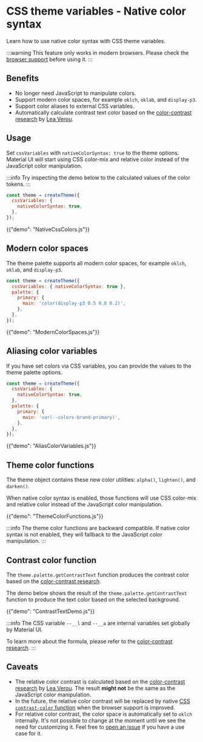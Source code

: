 # CSS theme variables - Native color syntax

<p class="description">Learn how to use native color syntax with CSS theme variables.</p>

:::warning
This feature only works in modern browsers. Please check the [browser support](https://caniuse.com/css-relative-colors) before using it.
:::

## Benefits

- No longer need JavaScript to manipulate colors.
- Support modern color spaces, for example `oklch`, `oklab`, and `display-p3`.
- Support color aliases to external CSS variables.
- Automatically calculate contrast text color based on the [color-contrast research](https://lea.verou.me/blog/2024/contrast-color) by [Lea Verou](https://lea.verou.me/).

## Usage

Set `cssVariables` with `nativeColorSyntax: true` to the theme options.
Material UI will start using CSS color-mix and relative color instead of the JavaScript color manipulation.

:::info
Try inspecting the demo below to the calculated values of the color tokens.
:::

```js
const theme = createTheme({
  cssVariables: {
    nativeColorSyntax: true,
  },
});
```

{{"demo": "NativeCssColors.js"}}

## Modern color spaces

The theme palette supports all modern color spaces, for example `oklch`, `oklab`, and `display-p3`.

```js
const theme = createTheme({
  cssVariables: { nativeColorSyntax: true },
  palette: {
    primary: {
      main: 'color(display-p3 0.5 0.8 0.2)',
    },
  },
});
```

{{"demo": "ModernColorSpaces.js"}}

## Aliasing color variables

If you have set colors via CSS variables, you can provide the values to the theme palette options.

```js
const theme = createTheme({
  cssVariables: {
    nativeColorSyntax: true,
  },
  palette: {
    primary: {
      main: 'var(--colors-brand-primary)',
    },
  },
});
```

{{"demo": "AliasColorVariables.js"}}

## Theme color functions

The theme object contains these new color utilities: `alpha()`, `lighten()`, and `darken()`.

When native color syntax is enabled, those functions will use CSS color-mix and relative color instead of the JavaScript color manipulation.

{{"demo": "ThemeColorFunctions.js"}}

:::info
The theme color functions are backward compatible.
If native color syntax is not enabled, they will fallback to the JavaScript color manipulation.
:::

## Contrast color function

The `theme.palette.getContrastText` function produces the contrast color based on the [color-contrast research](https://lea.verou.me/blog/2024/contrast-color).

The demo below shows the result of the `theme.palette.getContrastText` function to produce the text color based on the selected background.

{{"demo": "ContrastTextDemo.js"}}

:::info
The CSS variable `--__l` and `--__a` are internal variables set globally by Material UI.

To learn more about the formula, please refer to the [color-contrast research](https://lea.verou.me/blog/2024/contrast-color).
:::

## Caveats

- The relative color contrast is calculated based on the [color-contrast research](https://lea.verou.me/blog/2024/contrast-color) by [Lea Verou](https://lea.verou.me/). The result **might not** be the same as the JavaScript color manipulation.
- In the future, the relative color contrast will be replaced by native [CSS `contrast-color` function](https://developer.mozilla.org/en-US/docs/Web/CSS/color_value/contrast-color) when the browser support is improved.
- For relative color contrast, the color space is automatically set to `oklch` internally. It's not possible to change at the moment until we see the need for customizing it. Feel free to [open an issue](https://github.com/mui/material-ui/issues/new/) if you have a use case for it.
